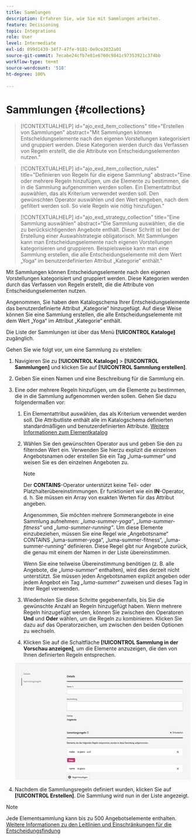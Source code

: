 ```yaml
---
title: Sammlungen
description: Erfahren Sie, wie Sie mit Sammlungen arbeiten.
feature: Decisioning
topic: Integrations
role: User
level: Intermediate
exl-id: 099d1439-34f7-47fe-9181-0e9ce2032a01
source-git-commit: 7ecabe24cfb7e81e6760c9841c97353921c374bb
workflow-type: tm+mt
source-wordcount: '518'
ht-degree: 100%

---
```


# Sammlungen {#collections}

>[!CONTEXTUALHELP]
>id="ajo_exd_item_collections"
>title="Erstellen von Sammlungen"
>abstract="Mit Sammlungen können Entscheidungselemente nach den eigenen Vorstellungen kategorisiert und gruppiert werden. Diese Kategorien werden durch das Verfassen von Regeln erstellt, die die Attribute von Entscheidungselementen nutzen."

>[!CONTEXTUALHELP]
>id="ajo_exd_item_collection_rules"
>title="Definieren von Regeln für die eigene Sammlung"
>abstract="Eine oder mehrere Regeln hinzufügen, um die Elemente zu bestimmen, die in die Sammlung aufgenommen werden sollen. Ein Elementattribut auswählen, das als Kriterium verwendet werden soll. Den gewünschten Operator auswählen und den Wert eingeben, nach dem gefiltert werden soll. So viele Regeln wie nötig hinzufügen."

>[!CONTEXTUALHELP]
>id="ajo_exd_strategy_collection"
>title="Eine Sammlung auswählen"
>abstract="Die Sammlung auswählen, die die zu berücksichtigenden Angebote enthält. Dieser Schritt ist bei der Erstellung einer Auswahlstrategie obligatorisch. Mit Sammlungen kann man Entscheidungselemente nach eigenen Vorstellungen kategorisieren und gruppieren. Beispielsweise kann man eine Sammlung erstellen, die alle Entscheidungselemente mit dem Wert „Yoga“ im benutzerdefinierten Attribut „Kategorie“ enthält."

Mit Sammlungen können Entscheidungselemente nach den eigenen Vorstellungen kategorisiert und gruppiert werden. Diese Kategorien werden durch das Verfassen von Regeln erstellt, die die Attribute von Entscheidungselementen nutzen.

Angenommen, Sie haben dem Katalogschema Ihrer Entscheidungselemente das benutzerdefinierte Attribut „Kategorie“ hinzugefügt. Auf diese Weise können Sie eine Sammlung erstellen, die alle Entscheidungselemente mit dem Wert „Yoga“ im Attribut „Kategorie“ enthält.

Die Liste der Sammlungen ist über das Menü **[!UICONTROL Kataloge]** zugänglich.

Gehen Sie wie folgt vor, um eine Sammlung zu erstellen:

1. Navigieren Sie zu **[!UICONTROL Kataloge]** > **[!UICONTROL Sammlungen]** und klicken Sie auf **[!UICONTROL Sammlung erstellen]**.
1. Geben Sie einen Namen und eine Beschreibung für die Sammlung ein.
1. Eine oder mehrere Regeln hinzufügen, um die Elemente zu bestimmen, die in die Sammlung aufgenommen werden sollen. Gehen Sie dazu folgendermaßen vor:

   1. Ein Elementattribut auswählen, das als Kriterium verwendet werden soll. Die Attributliste enthält alle im Katalogschema definierten standardmäßigen und benutzerdefinierten Attribute. [Weitere Informationen zum Elementkatalog](catalogs.md)
   1. Wählen Sie den gewünschten Operator aus und geben Sie den zu filternden Wert ein. Verwenden Sie hierzu explizit die einzelnen Angebotsnamen oder erstellen Sie ein Tag „luma-summer“ und weisen Sie es den einzelnen Angeboten zu.

      >[!NOTE]
      >
      >Der **CONTAINS**-Operator unterstützt keine Teil- oder Platzhalterübereinstimmungen. Er funktioniert wie ein **IN**-Operator, d. h. Sie müssen ein Array von exakten Werten für das Attribut angeben.
      >
      >Angenommen, Sie möchten mehrere Sommerangebote in eine Sammlung aufnehmen: *„luma-summer-yoga“*, *„luma-summer-fitness“* und *„luma-summer-running“*. Um diese Elemente einzubeziehen, müssen Sie eine Regel wie „Angebotsname“ CONTAINS „luma-summer-yoga“, „luma-summer-fitness“, „luma-summer-running“ definieren. Diese Regel gibt nur Angebote zurück, die genau mit einem der Namen in der Liste übereinstimmen.
      >
      >Wenn Sie eine teilweise Übereinstimmung benötigen (z. B. alle Angebote, die *„luma-summer“* enthalten), wird dies derzeit nicht unterstützt. Sie müssen jeden Angebotsnamen explizit angeben oder jedem Angebot ein Tag *„luma-summer“* zuweisen und dieses Tag in Ihrer Regel verwenden.

   1. Wiederholen Sie diese Schritte gegebenenfalls, bis Sie die gewünschte Anzahl an Regeln hinzugefügt haben. Wenn mehrere Regeln hinzugefügt werden, können Sie zwischen den Operatoren **Und** und **Oder** wählen, um die Regeln zu kombinieren. Klicken Sie dazu auf das Operatorzeichen, um zwischen den beiden Optionen zu wechseln.
   1. Klicken Sie auf die Schaltfläche **[!UICONTROL Sammlung in der Vorschau anzeigen]**, um die Elemente anzuzeigen, die den von Ihnen definierten Regeln entsprechen.

   ![](assets/collection-create.png)

1. Nachdem die Sammlungsregeln definiert wurden, klicken Sie auf **[!UICONTROL Erstellen]**. Die Sammlung wird nun in der Liste angezeigt.

>[!NOTE]
>
>Jede Elementsammlung kann bis zu 500 Angebotselemente enthalten. [Weitere Informationen zu den Leitlinien und Einschränkungen für die Entscheidungsfindung](gs-experience-decisioning.md#guardrails)
